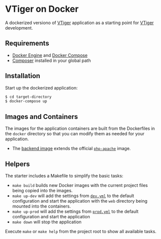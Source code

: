 # VTiger on Docker

A dockerized versiono of  [VTiger](https://www.vtiger.com/) application as
a starting point for [VTiger](https://www.vtiger.com/) development.

## Requirements

- [Docker Engine](https://docs.docker.com/engine/installation/) and
  [Docker Compose](https://docs.docker.com/compose/)
- [Composer](https://getcomposer.org/) installed in your global path

## Installation

Start up the dockerized application:

```bash
$ cd target-directory
$ docker-compose up
```

## Images and Containers

The images for the application containers are built from the Dockerfiles in
the `docker` directory so that you can modify them as needed for your
application.

- The [backend image](docker/web/backend/Dockerfile) extends the official
  [`php-apache`](https://hub.docker.com/_/php/) image.

## Helpers

The starter includes a Makefile to simplify the basic tasks:

- `make build` builds new Docker images with the current project files being copied
  into the images.
- `make up-dev` will add the settings from [`dev.yml`](dev.yml) to the
  default configuration and start the application with the `web` directory being
  mounted into the containers.
- `make up-prod` will add the settings from [`prod.yml`](prod.yml) to the
  default configuration and start the application
- `make down` will stop the application

Execute `make` or `make help` from the project root to show all available tasks.
